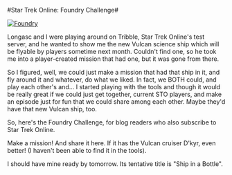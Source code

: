 #Star Trek Online: Foundry Challenge#

[![](http://westkarana.com/wp-content/uploads/2011/01/GameClient-2011-01-22-11-44-28-27-480x384.jpg "Foundry")](http://westkarana.com/wp-content/uploads/2011/01/GameClient-2011-01-22-11-44-28-27.jpg)

Longasc and I were playing around on Tribble, Star Trek Online's test server, and he wanted to show me the new Vulcan science ship which will be flyable by players sometime next month. Couldn't find one, so he took me into a player-created mission that had one, but it was gone from there.

So I figured, well, we could just make a mission that had that ship in it, and fly around it and whatever, do what we liked. In fact, we BOTH could, and play each other's and... I started playing with the tools and though it would be really great if we could just get together, current STO players, and make an episode just for fun that we could share among each other. Maybe they'd have that new Vulcan ship, too.

So, here's the Foundry Challenge, for blog readers who also subscribe to Star Trek Online. 

Make a mission! And share it here. If it has the Vulcan cruiser D'kyr, even better! (I haven't been able to find it in the tools).

I should have mine ready by tomorrow. Its tentative title is "Ship in a Bottle".
